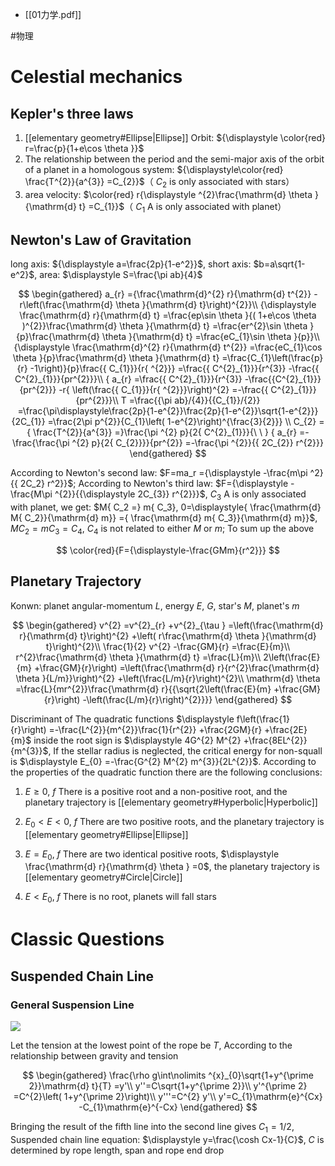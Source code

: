 - [[01力学.pdf]]

#物理

# Celestial mechanics

## Kepler's three laws

1.  [[elementary geometry#Ellipse|Ellipse]] Orbit: ${\displaystyle \color{red} r=\frac{p}{1+e\cos \theta }}$
2.  The relationship between the period and the semi-major axis of the orbit of a planet in a homologous system: ${\displaystyle\color{red} \frac{T^{2}}{a^{3}} =C_{2}}$（ $C_{2}$  is only associated with stars）
3. area velocity: $\color{red} r{\displaystyle ^{2}\frac{\mathrm{d} \theta }{\mathrm{d} t} =C_{1}}$（ $C_{1}$ A is only associated with planet）

## Newton's Law of Gravitation

long axis: ${\displaystyle a=\frac{2p}{1-e^2}}$, short axis: $b=a\sqrt{1-e^2}$, area: $\displaystyle S=\frac{\pi ab}{4}$

$$
\begin{gathered}
a_{r} ={\frac{\mathrm{d}^{2} r}{\mathrm{d} t^{2}} -r\left(\frac{\mathrm{d} \theta }{\mathrm{d} t}\right)^{2}}\\
{\displaystyle \frac{\mathrm{d} r}{\mathrm{d} t} =\frac{ep\sin \theta }{( 1+e\cos \theta )^{2}}\frac{\mathrm{d} \theta }{\mathrm{d} t} =\frac{er^{2}\sin \theta }{p}\frac{\mathrm{d} \theta }{\mathrm{d} t} =\frac{eC_{1}\sin \theta }{p}}\\
{\displaystyle \frac{\mathrm{d}^{2} r}{\mathrm{d} t^{2}} =\frac{eC_{1}\cos \theta }{p}\frac{\mathrm{d} \theta }{\mathrm{d} t} =\frac{C_{1}\left(\frac{p}{r} -1\right)}{p}\frac{{ C_{1}}}{r{ ^{2}}} =\frac{{ C^{2}_{1}}}{r^{3}} -\frac{{ C^{2}_{1}}}{pr^{2}}}\\
{ a_{r} =\frac{{ C^{2}_{1}}}{r^{3}} -\frac{{C^{2}_{1}}}{pr^{2}}} -r{ \left(\frac{{ C_{1}}}{r{ ^{2}}}\right)^{2} =-\frac{{ C^{2}_{1}}}{pr^{2}}}\\
T =\frac{{\pi ab}/{4}}{{C_{1}}/{2}} =\frac{\pi\displaystyle\frac{2p}{1-e^{2}}\frac{2p}{1-e^{2}}\sqrt{1-e^{2}}}{2C_{1}}  =\frac{2\pi p^{2}}{C_{1}\left( 1-e^{2}\right)^{\frac{3}{2}}} \\
 C_{2} ={ \frac{T^{2}}{a^{3}} =}\frac{\pi ^{2} p}{2{ C^{2}_{1}}}{\ \ }
{ a_{r} =-\frac{\frac{\pi ^{2} p}{2{ C_{2}}}}{pr^{2}} =-\frac{\pi ^{2}}{{ 2C_{2}} r^{2}}}
\end{gathered}
$$

According to Newton's second law: $F=ma_r ={\displaystyle -\frac{m\pi ^2}{{ 2C_2} r^2}}$; According to Newton's third law: $F={\displaystyle -\frac{M\pi ^{2}}{{\displaystyle 2C_{3}} r^{2}}}$, $C_{3}$ A is only associated with planet, we get: $M{ C_2 =} m{ C_3},  0=\displaystyle{ \frac{\mathrm{d} M{ C_2}}{\mathrm{d} m}} ={ \frac{\mathrm{d} m{ C_3}}{\mathrm{d} m}}$, $M C_2= m C_3 =C_4$,   $\displaystyle {\displaystyle C_{4}}$ is not related to either $M$ or $m$; To sum up the above

$$
\color{red}{F={\displaystyle-\frac{GMm}{r^2}}}
$$

## Planetary Trajectory
Konwn: planet angular-momentum $L$, energy $E$, $G$, star's $M$, planet's $m$

$$
\begin{gathered} v^{2} =v^{2}_{r} +v^{2}_{\tau } =\left(\frac{\mathrm{d} r}{\mathrm{d} t}\right)^{2} +\left( r\frac{\mathrm{d} \theta }{\mathrm{d} t}\right)^{2}\\ \frac{1}{2} v^{2} -\frac{GM}{r} =\frac{E}{m}\\ r^{2}\frac{\mathrm{d} \theta }{\mathrm{d} t} =\frac{L}{m}\\ 2\left(\frac{E}{m} +\frac{GM}{r}\right) =\left(\frac{\mathrm{d} r}{r^{2}\frac{\mathrm{d} \theta }{L/m}}\right)^{2} +\left(\frac{L/m}{r}\right)^{2}\\ \mathrm{d} \theta =\frac{L}{mr^{2}}\frac{\mathrm{d} r}{{\sqrt{2\left(\frac{E}{m} +\frac{GM}{r}\right) -\left(\frac{L/m}{r}\right)^{2}}}} \end{gathered}
$$

Discriminant of The quadratic functions $\displaystyle f\left(\frac{1}{r}\right) =-\frac{L^{2}}{m^{2}}\frac{1}{r^{2}} +\frac{2GM}{r} +\frac{2E}{m}$ inside the root sign  is $\displaystyle 4G^{2} M^{2} +\frac{8EL^{2}}{m^{3}}$, If the stellar radius is neglected, the critical energy for non-squall is $\displaystyle E_{0} =-\frac{G^{2} M^{2} m^{3}}{2L^{2}}$. According to the properties of the quadratic function there are the following conclusions: 

1. $\displaystyle E\geqslant 0$, $\displaystyle f$ There is a positive root and a non-positive root, and the planetary trajectory is [[elementary geometry#Hyperbolic|Hyperbolic]]

2. $\displaystyle E_{0} < E< 0$, $\displaystyle f$ There are two positive roots, and the planetary trajectory is [[elementary geometry#Ellipse|Ellipse]]

3. $\displaystyle E=E_{0}$, $\displaystyle f$ There are two identical positive roots, $\displaystyle \frac{\mathrm{d} r}{\mathrm{d} \theta } =0$, the planetary trajectory is [[elementary geometry#Circle|Circle]]

4. $\displaystyle E< E_{0}$, $\displaystyle f$ There is no root, planets will fall stars

# Classic Questions

## Suspended Chain Line

### General Suspension Line

![](https://gitee.com/weinixiong97/chrome-bookmark/raw/master/Image/悬链线.png)


Let the tension at the lowest point of the rope be $T$, According to the relationship between gravity and tension

$$
\begin{gathered}
\frac{\rho g\int\nolimits ^{x}_{0}\sqrt{1+y^{\prime 2}}\mathrm{d} t}{T} =y'\\
y''=C\sqrt{1+y^{\prime 2}}\\
y'^{\prime 2} =C^{2}\left( 1+y^{\prime 2}\right)\\
y'''=C^{2} y'\\
y'=C_{1}\mathrm{e}^{Cx} -C_{1}\mathrm{e}^{-Cx}
\end{gathered}
$$

Bringing the result of the fifth line into the second line gives $C_1=1/2$, Suspended chain line equation: $\displaystyle y=\frac{\cosh Cx-1}{C}$, $C$ is determined by rope length, span and rope end drop